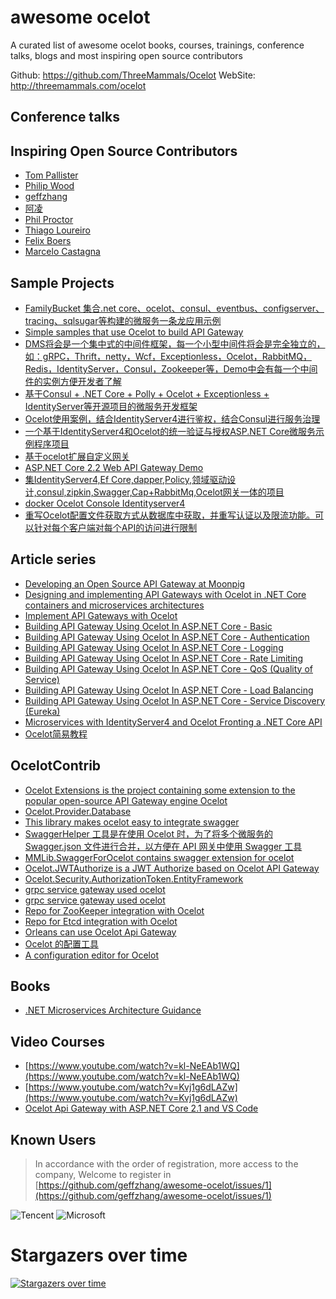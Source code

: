 ﻿# awesome ocelot
A curated list of awesome ocelot books, courses, trainings, conference talks, blogs and most inspiring open source contributors

Github: https://github.com/ThreeMammals/Ocelot
WebSite: http://threemammals.com/ocelot


## Conference talks

## Inspiring Open Source Contributors
* [Tom Pallister](https://github.com/TomPallister)
* [Philip Wood](https://github.com/binarymash)
* [geffzhang](https://github.com/geffzhang)
* [阿凌](https://github.com/aqa510415008)
* [Phil Proctor](https://github.com/philproctor)
* [Thiago Loureiro](https://github.com/thiagoloureiro)
* [Felix Boers](https://github.com/FelixBoers)
* [Marcelo Castagna](https://github.com/margaale)

## Sample Projects
* [FamilyBucket 集合.net core、ocelot、consul、eventbus、configserver、tracing、sqlsugar等构建的微服务一条龙应用示例](https://github.com/q315523275/FamilyBucket)
* [Simple samples that use Ocelot to build API Gateway](https://github.com/catcherwong-archive/APIGatewayDemo)
* [DMS将会是一个集中式的中间件框架，每一个小型中间件将会是完全独立的，如：gRPC，Thrift，netty，Wcf，Exceptionless，Ocelot，RabbitMQ，Redis，IdentityServer，Consul，Zookeeper等，Demo中会有每一个中间件的实例方便开发者了解](https://github.com/hailang2ll/DMS)
* [基于Consul + .NET Core + Polly + Ocelot + Exceptionless + IdentityServer等开源项目的微服务开发框架
](https://github.com/geffzhang/NanoFabric) 
* [Ocelot使用案例，结合IdentityServer4进行鉴权，结合Consul进行服务治理](https://github.com/ShaoHans/OcelotSample )
* [一个基于IdentityServer4和Ocelot的统一验证与授权ASP.NET Core微服务示例程序项目](https://github.com/EdisonChou/IdentityService.Sample.DotNetCore)
* [基于ocelot扩展自定义网关](https://github.com/jinyancao/czar.gateway)
* [ASP.NET Core 2.2 Web API Gateway Demo](https://github.com/matjazbravc/AspNetCore-Api-Gateway-Demo)
* [集IdentityServer4,Ef Core,dapper,Policy,领域驱动设计,consul,zipkin,Swagger,Cap+RabbitMq,Ocelot网关一体的项目](https://github.com/476515159/IdentityServer4Sample)
* [docker Ocelot Console Identityserver4](https://github.com/cysnet/docker-microserver)
* [重写Ocelot配置文件获取方式从数据库中获取，并重写认证以及限流功能。可以针对每个客户端对每个API的访问进行限制](https://github.com/yilezhu/Ocelot.ConfigAuthLimitCache)

## Article series
* [Developing an Open Source API Gateway at Moonpig](https://engineering.moonpig.com/development/developing-open-source-api-gateway-moonpig)
* [Designing and implementing API Gateways with Ocelot in .NET Core containers and microservices architectures](https://blogs.msdn.microsoft.com/cesardelatorre/2018/05/15/designing-and-implementing-api-gateways-with-ocelot-in-a-microservices-and-container-based-architecture/)
* [Implement API Gateways with Ocelot](https://docs.microsoft.com/en-us/dotnet/standard/microservices-architecture/multi-container-microservice-net-applications/implement-api-gateways-with-ocelot)
* [Building API Gateway Using Ocelot In ASP.NET Core - Basic](http://www.c-sharpcorner.com/article/building-api-gateway-using-ocelot-in-asp-net-core/)
* [Building API Gateway Using Ocelot In ASP.NET Core - Authentication](http://www.c-sharpcorner.com/article/building-api-gateway-using-ocelot-in-asp-net-core-part-two/)
* [Building API Gateway Using Ocelot In ASP.NET Core - Logging](http://www.c-sharpcorner.com/article/building-api-gateway-using-ocelot-in-asp-net-core-part-three-logging2/)
* [Building API Gateway Using Ocelot In ASP.NET Core - Rate Limiting](http://www.c-sharpcorner.com/article/building-api-gateway-using-ocelot-in-asp-net-core-rate-limiting-part-four/)
* [Building API Gateway Using Ocelot In ASP.NET Core - QoS (Quality of Service) ](https://www.c-sharpcorner.com/article/building-api-gateway-using-ocelot-in-asp-net-core-qos/)
* [Building API Gateway Using Ocelot In ASP.NET Core - Load Balancing](https://www.c-sharpcorner.com/article/building-api-gateway-using-ocelot-in-asp-net-core-load-balancing/)
* [ Building API Gateway Using Ocelot In ASP.NET Core - Service Discovery (Eureka)](https://www.c-sharpcorner.com/article/building-api-gateway-using-ocelot-in-asp-net-core-service-discoveryeureka/)
* [Microservices with IdentityServer4 and Ocelot Fronting a .NET Core API](https://squarewidget.com/microservices-with-identityserver4-and-ocelot-fronting-a-net-core-api/)
* [Ocelot简易教程](https://github.com/yilezhu/OcelotDemo/wiki)


## OcelotContrib
* [Ocelot Extensions is the project containing some extension to the popular open-source API Gateway engine Ocelot](https://github.com/childotg/Ocelot.Extensions)
* [Ocelot.Provider.Database](https://github.com/tianxin8206/Ocelot.Provider.Database)
* [This library makes ocelot easy to integrate swagger](https://github.com/Rwing/OcelotSwagger)
* [SwaggerHelper 工具是在使用 Ocelot 时，为了将多个微服务的 Swagger.json 文件进行合并，以方便在 API 网关中使用 Swagger 工具](https://github.com/ZhongruiGroup/Swagger-Helper)
* [MMLib.SwaggerForOcelot contains swagger extension for ocelot](https://github.com/Burgyn/MMLib.SwaggerForOcelot)
* [Ocelot.JWTAuthorize is a JWT Authorize based on Ocelot API Gateway](https://github.com/axzxs2001/Ocelot.JWTAuthorize)
*  [Ocelot.Security.AuthorizationToken.EntityFramework](https://github.com/aqa510415008/Ocelot.Security.AuthorizationToken.EntityFramework)
* [grpc service gateway used ocelot](https://github.com/BuiltCloud/Ocelot.GrpcHttpGateway)
* [grpc service gateway used ocelot](https://github.com/yuezhishun/Ocelot.GrpcHttpGateway)
* [Repo for ZooKeeper integration with Ocelot](https://github.com/BuiltCloud/Ocelot.Provider.ZooKeeper)
* [Repo for Etcd integration with Ocelot](https://github.com/BuiltCloud/Ocelot.Provider.Etcd)
* [Orleans can use Ocelot Api Gateway](https://github.com/aqa510415008/Ocelot.OrleansHttpGateway)
* [Ocelot 的配置工具](https://github.com/JustWei-OST/Ocelot.Configurator)
* [A configuration editor for Ocelot](https://github.com/dbarkwell/Ocelot.ConfigEditor)

## Books
* [.NET Microservices Architecture Guidance](https://dotnet.microsoft.com/learn/web/microservices-architecture)

## Video Courses
* [https://www.youtube.com/watch?v=kl-NeEAb1WQ](https://www.youtube.com/watch?v=kl-NeEAb1WQ)
* [https://www.youtube.com/watch?v=Kvj1g6dLAZw](https://www.youtube.com/watch?v=Kvj1g6dLAZw)
* [Ocelot Api Gateway with ASP.NET Core 2.1 and VS Code](https://codango.com/ocelot-api-gateway-with-asp-net-core-2-1-and-vs-code/)


## Known Users

> In accordance with the order of registration, more access to the company, Welcome to register in [https://github.com/geffzhang/awesome-ocelot/issues/1](https://github.com/geffzhang/awesome-ocelot/issues/1)

![Tencent](https://github.com/geffzhang/awesome-ocelot/blob/master/docs/images/known-users/tencent.jpg) 
![Microsoft](https://github.com/geffzhang/awesome-ocelot/blob/master/docs/images/known-users/microsoft.jpg) 

# Stargazers over time
[![Stargazers over time](https://starcharts.herokuapp.com/ThreeMammals/Ocelot.svg)](https://starcharts.herokuapp.com/ThreeMammals/Ocelot)
